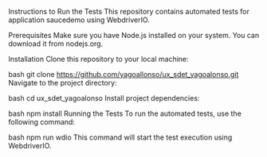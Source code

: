 Instructions to Run the Tests
This repository contains automated tests for application saucedemo using WebdriverIO.

Prerequisites
Make sure you have Node.js installed on your system. You can download it from nodejs.org.

Installation
Clone this repository to your local machine:

bash
git clone https://github.com/yagoallonso/ux_sdet_yagoalonso.git
Navigate to the project directory:

bash
cd ux_sdet_yagoalonso
Install project dependencies:

bash
npm install
Running the Tests
To run the automated tests, use the following command:

bash
npm run wdio
This command will start the test execution using WebdriverIO.